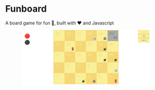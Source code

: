# Funboard
A board game for fun 🎲, built with ❤️ and Javascript  

<p align="center">
    <img src="https://raw.githubusercontent.com/muhammadmp97/funboard/master/doc/preview.jpeg" alt="Funboard Preview" width="80%">
</p>